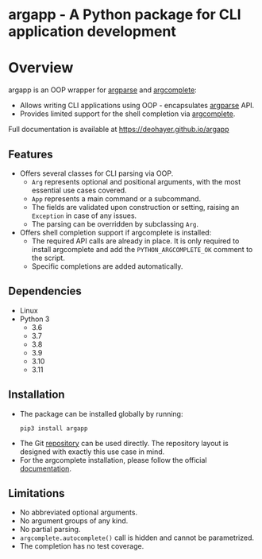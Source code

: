 # argapp - A Python package for CLI application development

# Overview

argapp is an OOP wrapper for [argparse](https://docs.python.org/3/library/argparse.html) and [argcomplete](https://pypi.org/project/argcomplete):
 * Allows writing CLI applications using OOP - encapsulates [argparse](https://docs.python.org/3/library/argparse.html) API.
 * Provides limited support for the shell completion via [argcomplete](https://pypi.org/project/argcomplete).

Full documentation is available at https://deohayer.github.io/argapp

## Features

 * Offers several classes for CLI parsing via OOP.
    * `Arg` represents optional and positional arguments, with the most essential use cases covered.
    * `App` represents a main command or a subcommand.
    * The fields are validated upon construction or setting, raising an `Exception` in case of any issues.
    * The parsing can be overridden by subclassing `Arg`.
 * Offers shell completion support if argcomplete is installed:
    * The required API calls are already in place. It is only required to install argcomplete and add the `PYTHON_ARGCOMPLETE_OK` comment to the script.
    * Specific completions are added automatically.

## Dependencies

 * Linux
 * Python 3
    * 3.6
    * 3.7
    * 3.8
    * 3.9
    * 3.10
    * 3.11

## Installation

 * The package can be installed globally by running:
   ```shell
   pip3 install argapp
   ```
 * The Git [repository](https://github.com/deohayer/argapp) can be used directly.
   The repository layout is designed with exactly this use case in mind.
 * For the argcomplete installation, please follow the official [documentation](https://pypi.org/project/argcomplete).

## Limitations

 * No abbreviated optional arguments.
 * No argument groups of any kind.
 * No partial parsing.
 * `argcomplete.autocomplete()` call is hidden and cannot be parametrized.
 * The completion has no test coverage.
